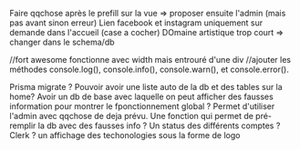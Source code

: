 Faire qqchose après le prefill sur la vue => proposer ensuite l'admin (mais pas avant sinon erreur)
Lien facebook et instagram uniquement sur demande dans l'accueil (case a cocher)
DOmaine artistique trop court => changer dans le schema/db

//fort awesome fonctionne avec width mais entrouré d'une div
//ajouter les méthodes console.log(), console.info(), console.warn(), et console.error().

Prisma migrate ?
Pouvoir avoir une liste auto de la db et des tables sur la home?
Avoir un db de base avec laquelle on peut afficher des fausses information pour montrer le fponctionnement global ?
Permet d'utiliser l'admin avec qqchose de deja prévu.
Une fonction qui permet de pré-remplir la db avec des fausses info ?
Un status des différents comptes ? Clerk ?
un affichage des techonologies sous la forme de logo
